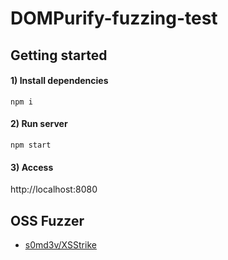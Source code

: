 DOMPurify-fuzzing-test
===


## Getting started

#### 1) Install dependencies

```shell
npm i
```

#### 2) Run server

```shell
npm start
```

#### 3) Access

http://localhost:8080

## OSS Fuzzer

- [s0md3v/XSStrike](https://github.com/s0md3v/XSStrike)
